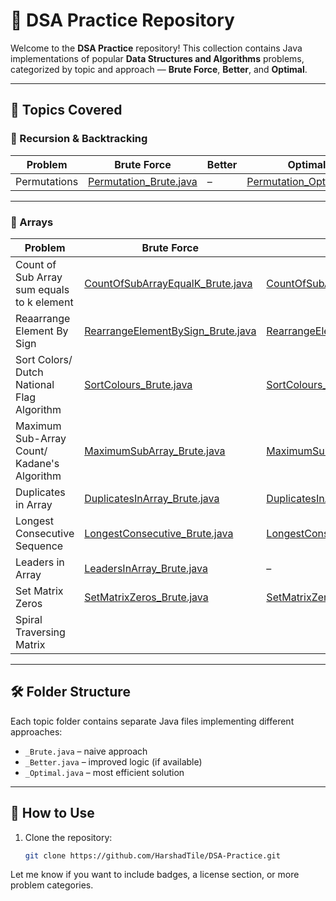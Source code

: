 # 📘 DSA Practice Repository

Welcome to the **DSA Practice** repository! This collection contains Java implementations of popular **Data Structures and Algorithms** problems, categorized by topic and approach — **Brute Force**, **Better**, and **Optimal**.

---

## 📌 Topics Covered

### 🔁 Recursion & Backtracking

| Problem      | Brute Force | Better | Optimal |
|--------------|-------------|--------|---------|
| Permutations | [Permutation_Brute.java](https://github.com/HarshadTile/DSA-Practice/blob/main/src/RecursionAndBacktacking/Permutation_Brute.java) | – | [Permutation_Optimal.java](https://github.com/HarshadTile/DSA-Practice/blob/main/src/RecursionAndBacktacking/Permutation_Optimal.java) |

---

### 📂 Arrays

| Problem                                     | Brute Force                                                                                                                     | Better                                                                                                                                    | Optimal |
|---------------------------------------------|---------------------------------------------------------------------------------------------------------------------------------|-------------------------------------------------------------------------------------------------------------------------------------------|-|
| Count of Sub Array sum equals to k element  | [CountOfSubArrayEqualK_Brute.java](https://github.com/HarshadTile/DSA-Practice/blob/main/src/Arrays/CountOfSubArrayEqualK_Brute.java)     | [CountOfSubArrayEqualK_Better.java](https://github.com/HarshadTile/DSA-Practice/blob/main/src/Arrays/CountOfSubArrayEqualK_Better.java)   |[CountOfSubArrayEqualK_Optimal.java](https://github.com/HarshadTile/DSA-Practice/blob/main/src/Arrays/CountOfSubArrayEqualK_Optimal.java|
| Reaarrange Element By Sign                  | [RearrangeElementBySign_Brute.java](https://github.com/HarshadTile/DSA-Practice/blob/main/src/Arrays/RearrangeElementBySign_Brute.java)    | [RearrangeElementBySign_Better.java](https://github.com/HarshadTile/DSA-Practice/blob/main/src/Arrays/RearrangeElementBySign_Better.java) | [RearrangeElementBySign_Optimal.java](https://github.com/HarshadTile/DSA-Practice/blob/main/src/Arrays/RearrangeElementBySign_Optimal.java) |
| Sort Colors/ Dutch National Flag Algorithm  | [SortColours_Brute.java](https://github.com/HarshadTile/DSA-Practice/blob/main/src/Arrays/SortColours_Brute.java)               | [SortColours_Better.java](https://github.com/HarshadTile/DSA-Practice/blob/main/src/Arrays/SortColours_Better.java)                       | [SortColours_Optimal.java](https://github.com/HarshadTile/DSA-Practice/blob/main/src/Arrays/SortColours_Optimal.java) |
| Maximum Sub-Array Count/ Kadane's Algorithm | [MaximumSubArray_Brute.java](https://github.com/HarshadTile/DSA-Practice/blob/main/src/Arrays/MaximumSubArray_Brute.java)       | [MaximumSubArray_Better.java](https://github.com/HarshadTile/DSA-Practice/blob/main/src/Arrays/MaximumSubArray_Better.java)               | [MaximumSubArray_Optimal.java](https://github.com/HarshadTile/DSA-Practice/blob/main/src/Arrays/MaximumSubArray_Optimal.java) |
| Duplicates in Array                         | [DuplicatesInArray_Brute.java](https://github.com/HarshadTile/DSA-Practice/blob/main/src/Arrays/DuplicatesInArray_Brute.java)   | [DuplicatesInArray_Better.java](https://github.com/HarshadTile/DSA-Practice/blob/main/src/Arrays/DuplicatesInArray_Better.java)           | [DuplicatesInArray_Optimal.java](https://github.com/HarshadTile/DSA-Practice/blob/main/src/Arrays/DuplicatesInArray_Optimal.java) |
| Longest Consecutive Sequence                | [LongestConsecutive_Brute.java](https://github.com/HarshadTile/DSA-Practice/blob/main/src/Arrays/LongestConsucative_Brute.java) | [LongestConsecutive_Better.java](https://github.com/HarshadTile/DSA-Practice/blob/main/src/Arrays/LongestConsucative_Better.java)         | [LongestConsecutive_Optimal.java](https://github.com/HarshadTile/DSA-Practice/blob/main/src/Arrays/LongestConsucative_Optimal.java) |
| Leaders in Array                            | [LeadersInArray_Brute.java](https://github.com/HarshadTile/DSA-Practice/blob/main/src/Arrays/LeadersInArray_Brute.java)         | –                                                                                                                                         | [LeadersInArray_Optimal.java](https://github.com/HarshadTile/DSA-Practice/blob/main/src/Arrays/LeadersInArray_Optimal.java) |
| Set Matrix Zeros                            | [SetMatrixZeros_Brute.java](https://github.com/HarshadTile/DSA-Practice/blob/main/src/Arrays/SetMatrixZeros_Brute.java)         | [SetMatrixZeros_Better.java](https://github.com/HarshadTile/DSA-Practice/blob/main/src/Arrays/SetMatrixZeros_Better.java)                 | [SetMatrixZeros_Optimal.java](https://github.com/HarshadTile/DSA-Practice/blob/main/src/Arrays/SetMatrixZeros_Optimal.java) |
| Spiral Traversing Matrix                    |                                                                                                                                 |                                                                                                                                           | [SpirallyMatrixTraverse.java](https://github.com/HarshadTile/DSA-Practice/blob/main/src/Arrays/SpirallyMatrixTraverse.java) |



---

## 🛠️ Folder Structure

Each topic folder contains separate Java files implementing different approaches:
- `_Brute.java` – naive approach
- `_Better.java` – improved logic (if available)
- `_Optimal.java` – most efficient solution

---

## 🚀 How to Use

1. Clone the repository:
   ```bash
   git clone https://github.com/HarshadTile/DSA-Practice.git


Let me know if you want to include badges, a license section, or more problem categories.

